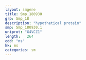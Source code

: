 ```yaml
---
layout: smgene
title: Smp_180930
grp: Smp_18
description: "hypothetical protein"
smp: Smp_180930.1
uniprot: "G4VCZ1"
length:   264
cdd: "ns"
kk: ns
categories: sm
---
```

